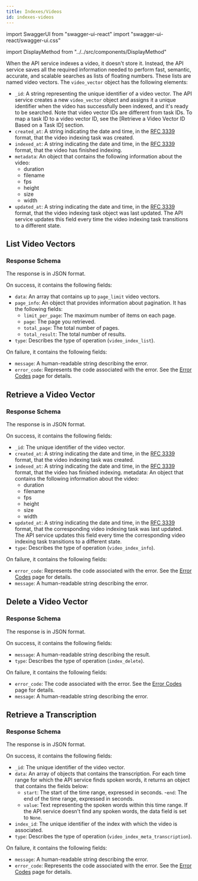 ```yaml
---
title: Indexes/Videos
id: indexes-videos
---
```


import SwaggerUI from "swagger-ui-react"
import "swagger-ui-react/swagger-ui.css"

import DisplayMethod from "../../src/components/DisplayMethod"

When the API service indexes a video, it doesn't store it. Instead, the API service saves all the required information needed to perform fast, semantic, accurate, and scalable searches as lists of floating numbers. These lists are named video vectors.
The `video_vector` object has the following elements:
- `_id`: A string representing the unique identifier of a video vector. The API service creates a new `video_vector` object and assigns it a unique identifier when the video has successfully been indexed, and it's ready to be searched. Note that video vector IDs are different from task IDs. To map a task ID to a video vector ID, see the [Retrieve a Video Vector ID Based on a Task ID] <!--TODO: Add link--> section.
- `created_at`: A string indicating the date and time, in the [RFC 3339](https://datatracker.ietf.org/doc/html/rfc3339) format, that the video indexing task was created.
- `indexed_at`: A string indicating the date and time, in the [RFC 3339](https://datatracker.ietf.org/doc/html/rfc3339) format, that the video has finished indexing.
- `metadata`: An object that contains the following information about the video:
  - duration
  - filename
  - fps
  - height
  - size
  - width
- `updated_at`: A string indicating the date and time, in the [RFC 3339](https://datatracker.ietf.org/doc/html/rfc3339) format, that the video indexing task object was last updated. The API service updates this field every time the video indexing task transitions to a different state.

## List Video Vectors

<DisplayMethod path="/indexes/{index-id}/videos" method="get"/>

### Response Schema

The response is in JSON format. 

On success, it contains the following fields:
- `data`: An array that contains up to `page_limit` video vectors.
- `page_info`: An object that provides information about pagination. It has the following fields:
  - `limit_per_page`: The maximum number of items on each page.
  - `page`: The page you retrieved.
  - `total_page`: The total number of pages.
  - `total_result`: The total number of results.
- `type`: Describes the type of operation (`video_index_list`).

On failure, it contains the following fields:
- `message`: A human-readable string describing the error.
- `error_code`: Represents the code associated with the error. See the [Error Codes](/api-reference/error-codes) page for details.

## Retrieve a Video Vector

<DisplayMethod path="/indexes/{index-id}/videos/{video-id}" method="get"/>

### Response Schema

The response is in JSON format. 

On success, it contains the following fields:
- `_id`: The unique identifier of the video vector.
- `created_at`: A string indicating the date and time, in the [RFC 3339](https://datatracker.ietf.org/doc/html/rfc3339) format, that the video indexing task was created.
- `indexed_at`: A string indicating the date and time, in the [RFC 3339](https://datatracker.ietf.org/doc/html/rfc3339) format, that the video has finished indexing.
metadata: An object that contains the following information about the video:
  - duration
  - filename
  - fps
  - height
  - size
  - width
- `updated_at`: A string indicating the date and time, in the [RFC 3339](https://datatracker.ietf.org/doc/html/rfc3339) format, that the corresponding video indexing task was last updated. The API service updates this field every time the corresponding video indexing task transitions to a different state.
- `type`: Describes the type of operation (`video_index_info`).

On failure, it contains the following fields:
- `error_code`: Represents the code associated with the error. See the [Error Codes](/api-reference/error-codes) page for details.
- `message`: A human-readable string describing the error.

## Delete a Video Vector

<DisplayMethod path="/indexes/{index-id}/videos/{video-id}" method="delete"/>

### Response Schema

The response is in JSON format.

On success, it contains the following fields:
- `message`: A human-readable string describing the result.
- `type`: Describes the type of operation (`index_delete`).

On failure, it contains the following fields:
- `error_code`: The code associated with the error. See the [Error Codes](/api-reference/error-codes) page for details.
- `message`: A human-readable string describing the error.

## Retrieve a Transcription

<DisplayMethod path="/indexes/{index-id}/videos/{video-id}/transcription" method="get"/>

### Response Schema

The response is in JSON format. 

On success, it contains the following fields:
- `_id`: The unique identifier of the video vector.
- `data`: An array of objects that contains the transcription. For each time range for which the API service finds spoken words, it returns an object that contains the fields below:
  - `start`: The start of the time range, expressed in seconds.
  -`end`: The end of the time range, expressed in seconds.
  - `value`: Text representing the spoken words within this time range.
  If the API service doesn't find any spoken words, the data field is set to `None`.
- `index_id`: The unique identifier of the index with which the video is associated.
- `type`: Describes the type of operation (`video_index_meta_transcription`).

On failure, it contains the following fields:
- `message`: A human-readable string describing the error.
- `error_code`: Represents the code associated with the error. See the [Error Codes](/api-reference/error-codes) page for details.